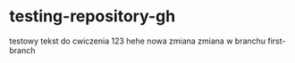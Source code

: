 # testing-repository-gh

testowy tekst do cwiczenia 
123
hehe nowa zmiana 
zmiana w branchu first-branch
